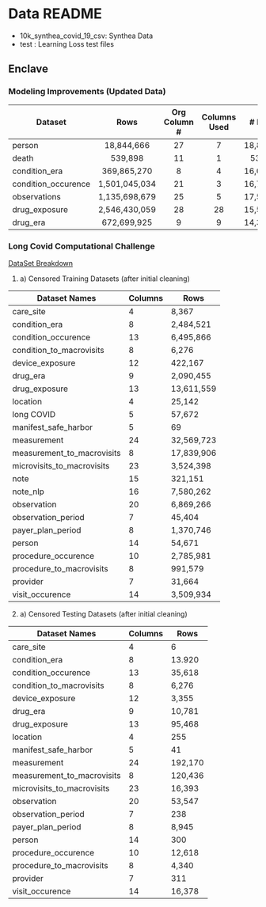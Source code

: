 # Data README

* 10k_synthea_covid_19_csv: Synthea Data
* test : Learning Loss test files
## Enclave
### Modeling Improvements (Updated  Data)

|     Dataset                |          Rows        |     Org   Column #    |     Columns   Used    |     #   Patient    |     #   Concepts    |     #   Represented    |     Deceased    |
|----------------------------|:--------------------:|:---------------------:|:---------------------:|:------------------:|:-------------------:|:----------------------:|:---------------:|
|     person                 |       18,844,666     |           27          |            7          |      18,844,666    |           3         |            20          |      539,898    |
|     death                  |        539,898       |           11          |            1          |       539,898      |           1         |          label         |      539,898    |
|     condition_era          |      369,865,270     |            8          |            4          |      16,018,541    |          172        |           172          |      475,033    |
|     condition_occurence    |     1,501,045,034    |           21          |            3          |      16,718,137    |          524        |           524          |      488,133    |
|     observations           |     1,135,698,679    |           25          |            5          |      17,588,418    |          155        |           155          |      484,253    |
|     drug_exposure          |     2,546,430,059    |           28          |           28          |      15,520,199    |          732        |           732          |      96,379     |
|     drug_era               |      672,699,925     |            9          |            9          |      14,316,720    |          226        |           226          |      94,880     |




### Long Covid Computational Challenge
[DataSet Breakdown](https://git.txstate.edu/DataLab/L3C-NIH/blob/main/data/DataSet%20Breakdown.xlsx)

1. a) Censored Training Datasets (after initial cleaning)

|Dataset Names 	           |Columns |Rows      |
|--------------------------|--------|----------|
|care_site		   |4 	    |8,367     |
|condition_era             |8	    |2,484,521 |
|condition_occurence	   |13	    |6,495,866 |
|condition_to_macrovisits  |8	    |6,276     |
|device_exposure           |12	    |422,167   |
|drug_era		   |9	    |2,090,455 |
|drug_exposure		   |13	    |13,611,559|
|location		   |4	    |25,142    |
|long COVID		   |5	    |57,672    |
|manifest_safe_harbor      |5	    |69        |
|measurement		   |24	    |32,569,723|
|measurement_to_macrovisits|8       |17,839,906|
|microvisits_to_macrovisits|23      |3,524,398 |
|note			   |15      |321,151   |
|note_nlp		   |16      |7,580,262 |
|observation		   |20      |6,869,266 |
|observation_period	   |7       |45,404    |
|payer_plan_period	   |8       |1,370,746 |
|person			   |14      |54,671    |
|procedure_occurence	   |10      |2,785,981 |
|procedure_to_macrovisits  |8       |991,579   |
|provider		   |7       |31,664    |
|visit_occurence           |14	    |3,509,934 |


2. a) Censored Testing Datasets (after initial cleaning)

|Dataset Names 	           |Columns |Rows      |
|--------------------------|--------|----------|
|care_site		   |4 	    |6         |
|condition_era             |8	    |13.920    |
|condition_occurence	   |13	    |35,618    |
|condition_to_macrovisits  |8	    |6,276     |
|device_exposure           |12	    |3,355     |
|drug_era		   |9	    |10,781    |
|drug_exposure		   |13	    |95,468    |
|location		   |4	    |255       |
|manifest_safe_harbor      |5	    |41        |
|measurement		   |24	    |192,170   |
|measurement_to_macrovisits|8       |120,436   |
|microvisits_to_macrovisits|23      |16,393    |
|observation		   |20      |53,547    |
|observation_period	   |7       |238       |
|payer_plan_period	   |8       |8,945     |
|person			   |14      |300       |
|procedure_occurence	   |10      |12,618    |
|procedure_to_macrovisits  |8       |4,340     |
|provider		   |7       |311       |
|visit_occurence           |14	    |16,378    |
